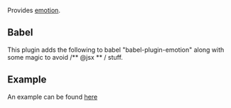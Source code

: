 Provides [emotion](https://emotion.sh/).

## Babel
This plugin adds the following to babel "babel-plugin-emotion" along
with some magic to avoid /** @jsx ** / stuff.

## Example
An example can be found [here](https://github.com/mr-builder/mrbuilder/tree/master/examples/example-app-emotion)


